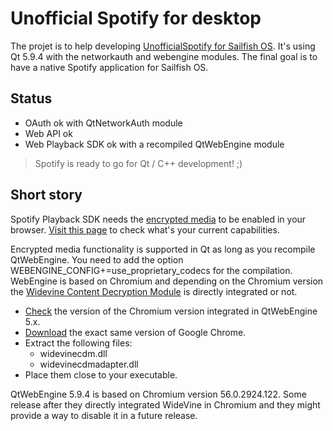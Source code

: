 
# Unofficial Spotify for desktop

The projet is to help developing [UnofficialSpotify for Sailfish OS](https://github.com/jgueytat/UnofficialSpotify). It's using Qt 5.9.4 with the networkauth and webengine modules. The final goal is to have a native Spotify application for Sailfish OS.

## Status

 * OAuth ok with QtNetworkAuth module
 * Web API ok
 * Web Playback SDK ok with a recompiled QtWebEngine module
 
 > Spotify is ready to go for Qt / C++ development! ;)

## Short story

Spotify Playback SDK needs the [encrypted media](https://developer.mozilla.org/fr/docs/Web/API/Encrypted_Media_Extensions_API) to be enabled in your browser. [Visit this page](https://bitmovin.com/mpeg-dash-hls-drm-test-player/) to check what's your current capabilities.

Encrypted media functionality is supported in Qt as long as you recompile QtWebEngine. You need to add the option WEBENGINE_CONFIG+=use_proprietary_codecs for the compilation. WebEngine is based on Chromium and depending on the Chromium version the [Widevine Content Decryption Module](https://www.widevine.com/) is directly integrated or not.

 * [Check](https://doc.qt.io/qt-5/qtwebengine-overview.html#qt-webengine-core-module) the version of the Chromium version integrated in QtWebEngine 5.x.
 * [Download](https://www.slimjet.com/chrome/google-chrome-old-version.php) the exact same version of Google Chrome.
 * Extract the following files:
   * widevinecdm.dll
   * widevinecdmadapter.dll
 * Place them close to your executable.

QtWebEngine 5.9.4 is based on Chromium version 56.0.2924.122. Some release after they directly integrated WideVine in Chromium and they might provide a way to disable it in a future release.
